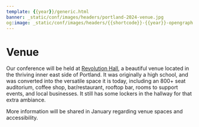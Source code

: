 ```yaml
---
template: {{year}}/generic.html
banner: _static/conf/images/headers/portland-2024-venue.jpg
og:image: _static/conf/images/headers/{{shortcode}}-{{year}}-opengraph.jpg
---
```


# Venue

Our conference will be held at [Revolution Hall](https://www.revolutionhall.com/), a beautiful venue located in the thriving inner east side of Portland. It was originally a high school, and was converted into the versatile space it is today, including an 800+ seat auditorium, coffee shop, bar/restaurant, rooftop bar, rooms to support events, and local businesses. It still has some lockers in the hallway for that extra ambiance.

More information will be shared in January regarding venue spaces and accessibility.
